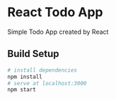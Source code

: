 # React Todo App

Simple Todo App created by React

## Build Setup

```bash
# install dependencies
npm install
# serve at localhost:3000
npm start
```
